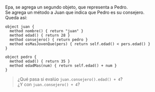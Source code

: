 Epa, se agrega un segundo objeto, que representa a Pedro.  
Se agrega un método a Juan que indica que Pedro es su consejero.  
Queda así:

```wollok
object juan {
  method nombre() { return "juan" }
  method edad() { return 28 }
  method consejero() { return pedro }
  method esMasJovenQue(pers) { return self.edad() < pers.edad() }
}

object pedro {
  method edad() { return 35 }
  method edadMas(num) { return self.edad() + num }
}
```

> ¿Qué pasa si evalúo `juan.consejero().edad() + 4`? <br/> ¿Y con `juan.consejero() + 4`?
